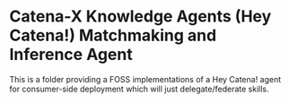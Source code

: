 # Catena-X Knowledge Agents (Hey Catena!) Matchmaking and Inference Agent

This is a folder providing a FOSS implementations of a Hey Catena! agent for consumer-side deployment which will just delegate/federate skills.






